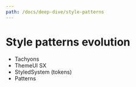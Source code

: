 ```yaml
---
path: /docs/deep-dive/style-patterns
---
```


# Style patterns evolution

- Tachyons
- ThemeUI SX
- StyledSystem (tokens)
- Patterns
